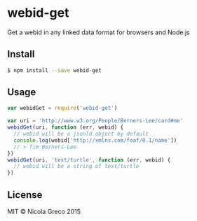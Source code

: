 # webid-get

Get a webid in any linked data format for browsers and Node.js

## Install

```bash
$ npm install --save webid-get
```

## Usage

```javascript
var webidGet = require('webid-get')

var uri = 'http://www.w3.org/People/Berners-Lee/card#me'
webidGet(uri, function (err, webid) {
  // webid will be a jsonld object by default
  console.log(webid['http://xmlns.com/foaf/0.1/name'])
  // > Tim Berners-Lee
})
webidGet(uri, 'text/turtle', function (err, webid) {
  // webid will be a string of text/turtle
})
```

## License

MIT &copy; Nicola Greco 2015

